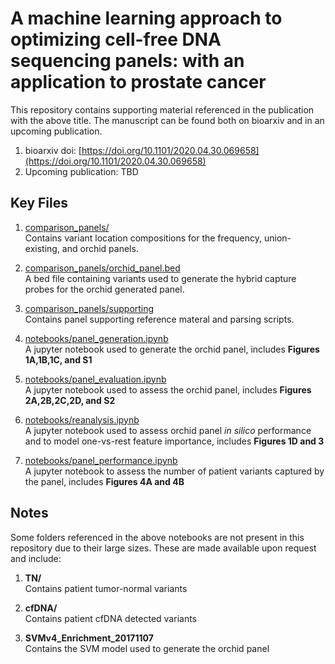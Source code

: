 # A machine learning approach to optimizing cell-free DNA sequencing panels: with an application to prostate cancer

This repository contains supporting material referenced in the publication with the above title. The manuscript can be found both on bioarxiv and in an upcoming publication. 

1. bioarxiv doi: [https://doi.org/10.1101/2020.04.30.069658](https://doi.org/10.1101/2020.04.30.069658)
2. Upcoming publication: TBD


## Key Files 

1.  [comparison_panels/](comparison_panels/)  
Contains variant location compositions for the frequency, union-existing, and orchid panels.

1.  [comparison_panels/orchid_panel.bed](comparison_panels/orchid_panel.bed)  
A bed file containing variants used to generate the hybrid capture probes for the orchid generated panel.
  
1.  [comparison_panels/supporting](comparison_panels/supporting)  
Contains panel supporting reference materal and parsing scripts.
  
1.  [notebooks/panel_generation.ipynb](notebooks/panel_generation.ipynb)  
A jupyter notebook used to generate the orchid panel, includes __Figures 1A,1B,1C, and S1__
  
1.  [notebooks/panel_evaluation.ipynb](notebooks/panel_evaluation.ipynb)  
A jupyter notebook used to assess the orchid panel, includes __Figures 2A,2B,2C,2D, and S2__
  
1.  [notebooks/reanalysis.ipynb](notebooks/reanalysis.ipynb)  
A jupyter notebook used to assess orchid panel _in silico_ performance and to model one-vs-rest feature importance, includes __Figures 1D and 3__  
  
1.  [notebooks/panel_performance.ipynb](notebooks/panel_performance.ipynb)  
A jupyter notebook to assess the number of patient variants captured by the panel, includes __Figures 4A and 4B__


## Notes

Some folders referenced in the above notebooks are not present in this repository due to their large sizes. These are made available upon request and include:

1.  __TN/__  
Contains patient tumor-normal variants

1.  __cfDNA/__  
Contains patient cfDNA detected variants

1.  __SVMv4_Enrichment_20171107__  
Contains the SVM model used to generate the orchid panel
